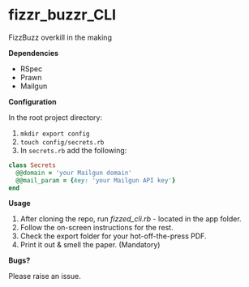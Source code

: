 fizzr_buzzr_CLI
===============

FizzBuzz overkill in the making

**Dependencies**

* RSpec
* Prawn
* Mailgun

**Configuration**

In the root project directory:

1. `mkdir export config`
2. `touch config/secrets.rb`
3. In `secrets.rb` add the following:

```ruby
class Secrets
  @@domain = 'your Mailgun domain'
  @@mail_param = {key: 'your Mailgun API key'}
end
```

**Usage**

1. After cloning the repo, run *fizzed_cli.rb* - located in the app folder.
2. Follow the on-screen instructions for the rest.
3. Check the export folder for your hot-off-the-press PDF.
4. Print it out & smell the paper. (Mandatory)

**Bugs?**

Please raise an issue.
